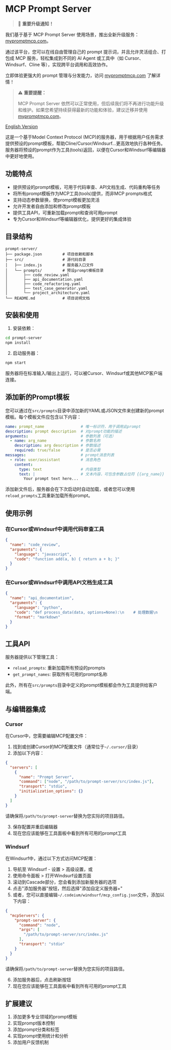 # MCP Prompt Server
> 🚀 **重要升级通知！**

我们基于基于 MCP Prompt Server 使用场景，推出全新升级服务：[mypromptmcp.com](https://mypromptmcp.com/)。

通过该平台，您可以在线自由管理自己的 prompt 提示词，并且允许灵活组合、打包成 MCP 服务，轻松集成到不同的 AI Agent 或工具中（如 Cursor、Windsurf、Cline 等），实现跨平台调用和高效协作。

立即体验更强大的 prompt 管理与分发能力，访问 [mypromptmcp.com](https://mypromptmcp.com/) 了解详情！

> ⚠️ **重要提醒：**
>
> MCP Prompt Server 依然可以正常使用，但后续我们将不再进行功能升级和维护。如果您希望持续获得最新的功能和体验，建议迁移并使用 [mypromptmcp.com](https://mypromptmcp.com)。

[English Version](README_EN.md)

这是一个基于Model Context Protocol (MCP)的服务器，用于根据用户任务需求提供预设的prompt模板，帮助Cline/Cursor/Windsurf...更高效地执行各种任务。服务器将预设的prompt作为工具(tools)返回，以便在Cursor和Windsurf等编辑器中更好地使用。

## 功能特点

- 提供预设的prompt模板，可用于代码审查、API文档生成、代码重构等任务
- 将所有prompt模板作为MCP工具(tools)提供，而非MCP prompts格式
- 支持动态参数替换，使prompt模板更加灵活
- 允许开发者自由添加和修改prompt模板
- 提供工具API，可重新加载prompt和查询可用prompt
- 专为Cursor和Windsurf等编辑器优化，提供更好的集成体验

## 目录结构

```
prompt-server/
├── package.json         # 项目依赖和脚本
├── src/                 # 源代码目录
│   ├── index.js         # 服务器入口文件
│   └── prompts/         # 预设prompt模板目录
│       ├── code_review.yaml
│       ├── api_documentation.yaml
│       ├── code_refactoring.yaml
│       ├── test_case_generator.yaml
│       └── project_architecture.yaml
└── README.md            # 项目说明文档
```

## 安装和使用

1. 安装依赖：

```bash
cd prompt-server
npm install
```

2. 启动服务器：

```bash
npm start
```

服务器将在标准输入/输出上运行，可以被Cursor、Windsurf或其他MCP客户端连接。

## 添加新的Prompt模板

您可以通过在`src/prompts`目录中添加新的YAML或JSON文件来创建新的prompt模板。每个模板文件应包含以下内容：

```yaml
name: prompt_name                # 唯一标识符，用于调用此prompt
description: prompt description  # 对prompt功能的描述
arguments:                       # 参数列表（可选）
  - name: arg_name               # 参数名称
    description: arg description # 参数描述
    required: true/false         # 是否必需
messages:                        # prompt消息列表
  - role: user/assistant         # 消息角色
    content:
      type: text                 # 内容类型
      text: |                    # 文本内容，可包含参数占位符 {{arg_name}}
        Your prompt text here...
```

添加新文件后，服务器会在下次启动时自动加载，或者您可以使用`reload_prompts`工具重新加载所有prompt。

## 使用示例

### 在Cursor或Windsurf中调用代码审查工具

```json
{
  "name": "code_review",
  "arguments": {
    "language": "javascript",
    "code": "function add(a, b) { return a + b; }"
  }
}
```

### 在Cursor或Windsurf中调用API文档生成工具

```json
{
  "name": "api_documentation",
  "arguments": {
    "language": "python",
    "code": "def process_data(data, options=None):\n    # 处理数据\n    return result",
    "format": "markdown"
  }
}
```

## 工具API

服务器提供以下管理工具：

- `reload_prompts`: 重新加载所有预设的prompts
- `get_prompt_names`: 获取所有可用的prompt名称

此外，所有在`src/prompts`目录中定义的prompt模板都会作为工具提供给客户端。

## 与编辑器集成

### Cursor

在Cursor中，您需要编辑MCP配置文件：

1. 找到或创建Cursor的MCP配置文件（通常位于`~/.cursor/`目录）
2. 添加以下内容：

```json
{
  "servers": [
    {
      "name": "Prompt Server",
      "command": ["node", "/path/to/prompt-server/src/index.js"],
      "transport": "stdio",
      "initialization_options": {}
    }
  ]
}
```

请确保将`/path/to/prompt-server`替换为您实际的项目路径。

3. 保存配置并重启编辑器
4. 现在您应该能够在工具面板中看到所有可用的prompt工具

### Windsurf

在Windsurf中，通过以下方式访问MCP配置：

1. 导航至 Windsurf - 设置 > 高级设置，或
2. 使用命令面板 > 打开Windsurf设置页面
3. 滚动到Cascade部分，您会看到添加新服务器的选项
4. 点击"添加服务器"按钮，然后选择"添加自定义服务器+"
5. 或者，您可以直接编辑`~/.codeium/windsurf/mcp_config.json`文件，添加以下内容：

```json
{
  "mcpServers": {
    "prompt-server": {
      "command": "node",
      "args": [
        "/path/to/prompt-server/src/index.js"
      ],
      "transport": "stdio"
    }
  }
}
```

请确保将`/path/to/prompt-server`替换为您实际的项目路径。

6. 添加服务器后，点击刷新按钮
7. 现在您应该能够在工具面板中看到所有可用的prompt工具

## 扩展建议

1. 添加更多专业领域的prompt模板
2. 实现prompt版本控制
3. 添加prompt分类和标签
4. 实现prompt使用统计和分析
5. 添加用户反馈机制
